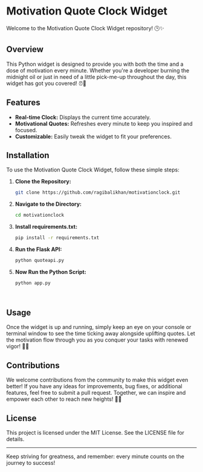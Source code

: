 # Motivation Quote Clock Widget

Welcome to the Motivation Quote Clock Widget repository! 🕒✨

## Overview

This Python widget is designed to provide you with both the time and a dose of motivation every minute. Whether you're a developer burning the midnight oil or just in need of a little pick-me-up throughout the day, this widget has got you covered! ⏰💪

## Features

- **Real-time Clock:** Displays the current time accurately.
- **Motivational Quotes:** Refreshes every minute to keep you inspired and focused.
- **Customizable:** Easily tweak the widget to fit your preferences.

## Installation

To use the Motivation Quote Clock Widget, follow these simple steps:

1. **Clone the Repository:**
   ```bash
   git clone https://github.com/ragibalikhan/motivationclock.git
   
2. **Navigate to the Directory:**
    ```bash
    cd motivationclock

3. **Install requirements.txt:**
    ```bash
    pip install -r requirements.txt   

4. **Run the Flask API:**
    ```bash
    python quoteapi.py
    
5. **Now Run the Python Script:**
   ```bash
   python app.py

  

## Usage

Once the widget is up and running, simply keep an eye on your console or terminal window to see the time ticking away alongside uplifting quotes. Let the motivation flow through you as you conquer your tasks with renewed vigor! 🚀💼

## Contributions

We welcome contributions from the community to make this widget even better! If you have any ideas for improvements, bug fixes, or additional features, feel free to submit a pull request. Together, we can inspire and empower each other to reach new heights! 🌟🤝

## License

This project is licensed under the MIT License. See the LICENSE file for details.

---

Keep striving for greatness, and remember: every minute counts on the journey to success!


   
   
